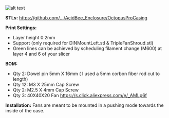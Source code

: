 ![alt text](https://github.com/MirageC79/HevORT/blob/master/files/Components/Enclosure/ElectronicBay/OctopusProCasing/images/Octopus_casing_acidbee_render.jpg?raw=true)

**STLs:**
https://github.com/.../AcidBee_Enclosure/OctopusProCasing

**Print Settings:**
- Layer height 0.2mm
- Support (only required for DINMountLeft.stl & TripleFanShroud.stl)
- Green lines can be achieved by scheduling filament change (M600) at layer 4 and 6 of your slicer

**BOM:**
- Qty 2: Dowel pin 5mm X 16mm ( I used a 5mm corbon fiber rod cut to length)
- Qty 12: M3 X 25mm Cap Screw
- Qty 2: M2.5 X 4mm Cap Screw
- Qty 3: 40X40X20 Fan https://s.click.aliexpress.com/e/_AMLp6f

**Installation:**
Fans are meant to be mounted in a pushing mode towards the inside of the case.

